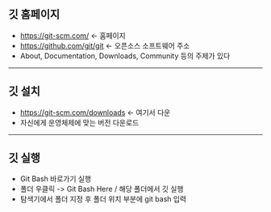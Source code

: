 ## 깃 홈페이지
- https://git-scm.com/  <- 홈페이지
- https://github.com/git/git  <- 오픈소스 소프트웨어 주소
- About, Documentation, Downloads, Community 등의 주제가 있다

<hr/>

## 깃 설치
- https://git-scm.com/downloads <- 여기서 다운
- 자신에게 운영체제에 맞는 버전 다운로드

<hr/>

## 깃 실행
- Git Bash 바로가기 실행
- 폴더 우클릭 -> Git Bash Here / 해당 폴더에서 깃 실행
- 탐색기에서 폴더 지정 후 폴더 위치 부분에 git bash 입력
